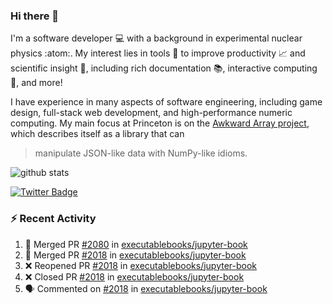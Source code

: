 ### Hi there 👋 

I'm a software developer 💻 with a background in experimental nuclear physics :atom:. My interest lies in tools :wrench: to improve productivity :chart_with_upwards_trend: and scientific insight :telescope:, including rich documentation 📚, interactive computing 🧮, and more! 

I have experience in many aspects of software engineering, including game design, full-stack web development, and high-performance numeric computing. My main focus at Princeton is on the [Awkward Array project](awkward-array.org/), which describes itself as a library that can 
> manipulate JSON-like data with NumPy-like idioms.

![github stats](https://github-readme-stats.vercel.app/api?username=agoose77&show_icons=true&hide_rank=true&hide_title=true&bg_color=30,e76445,904e95&text_color=efe3ec&icon_color=efe3ec)
<!--
**agoose77/agoose77** is a ✨ _special_ ✨ repository because its `README.md` (this file) appears on your GitHub profile.

Here are some ideas to get you started:

- 🔭 I’m currently working on ...
- 🌱 I’m currently learning ...
- 👯 I’m looking to collaborate on ...
- 🤔 I’m looking for help with ...
- 💬 Ask me about ...
- 📫 How to reach me: ...
- 😄 Pronouns: ...
- ⚡ Fun fact: ...
-->

[![Twitter Badge](https://img.shields.io/twitter/follow/agoose77?style=flat-square&logo=Twitter&logoColor=white&color=cornflowerblue)](https://twitter.com/agoose77)

### :zap: Recent Activity

<!--START_SECTION:activity-->
1. 🎉 Merged PR [#2080](https://github.com/executablebooks/jupyter-book/pull/2080) in [executablebooks/jupyter-book](https://github.com/executablebooks/jupyter-book)
2. 🎉 Merged PR [#2018](https://github.com/executablebooks/jupyter-book/pull/2018) in [executablebooks/jupyter-book](https://github.com/executablebooks/jupyter-book)
3. ❌ Reopened PR [#2018](https://github.com/executablebooks/jupyter-book/pull/2018) in [executablebooks/jupyter-book](https://github.com/executablebooks/jupyter-book)
4. ❌ Closed PR [#2018](https://github.com/executablebooks/jupyter-book/pull/2018) in [executablebooks/jupyter-book](https://github.com/executablebooks/jupyter-book)
5. 🗣 Commented on [#2018](https://github.com/executablebooks/jupyter-book/pull/2018#issuecomment-1838931104) in [executablebooks/jupyter-book](https://github.com/executablebooks/jupyter-book)
<!--END_SECTION:activity-->

